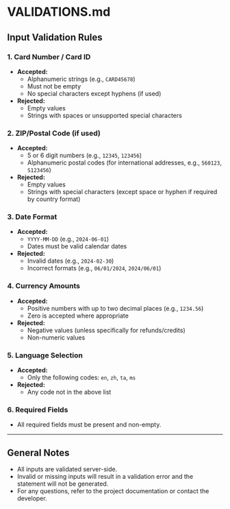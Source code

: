 # VALIDATIONS.md

## Input Validation Rules

### 1. Card Number / Card ID
- **Accepted:** 
  - Alphanumeric strings (e.g., `CARD45678`)
  - Must not be empty
  - No special characters except hyphens (if used)
- **Rejected:** 
  - Empty values
  - Strings with spaces or unsupported special characters

### 2. ZIP/Postal Code (if used)
- **Accepted:** 
  - 5 or 6 digit numbers (e.g., `12345`, `123456`)
  - Alphanumeric postal codes (for international addresses, e.g., `560123`, `S123456`)
- **Rejected:** 
  - Empty values
  - Strings with special characters (except space or hyphen if required by country format)

### 3. Date Format
- **Accepted:** 
  - `YYYY-MM-DD` (e.g., `2024-06-01`)
  - Dates must be valid calendar dates
- **Rejected:** 
  - Invalid dates (e.g., `2024-02-30`)
  - Incorrect formats (e.g., `06/01/2024`, `2024/06/01`)

### 4. Currency Amounts
- **Accepted:** 
  - Positive numbers with up to two decimal places (e.g., `1234.56`)
  - Zero is accepted where appropriate
- **Rejected:** 
  - Negative values (unless specifically for refunds/credits)
  - Non-numeric values

### 5. Language Selection
- **Accepted:** 
  - Only the following codes: `en`, `zh`, `ta`, `ms`
- **Rejected:** 
  - Any code not in the above list

### 6. Required Fields
- All required fields must be present and non-empty.

---

## General Notes
- All inputs are validated server-side.
- Invalid or missing inputs will result in a validation error and the statement will not be generated.
- For any questions, refer to the project documentation or contact the developer.